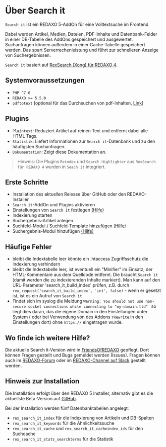 # Über Search it

`Search it` ist ein REDAXO 5-AddOn für eine Volltextsuche im Frontend.

Dabei werden Artikel, Medien, Dateien, PDF-Inhalte und Datenbank-Felder in einer DB-Tabelle des AddOns gespeichert und ausgewertet. Suchanfragen können außerdem in einer Cache-Tabelle gespeichert werden. Das spart Serverrechenleistung und führt zur schnelleren Anzeige von Suchergebnissen.

`Search it` basiert auf [RexSearch (Xong) für REDAXO 4](https://github.com/xong/rexsearch/).

## Systemvoraussetzungen

* `PHP ^7.0`
* `REDAXO >= 5.5.0`
* `pdftotext` [optional für das Durchsuchen von pdf-Inhalten, [Link](https://www.xpdfreader.com/pdftotext-man.html)]


## Plugins

* `Plaintext`: Reduziert Artikel auf reinen Text und entfernt dabei alle HTML-Tags. 
* `Statistik`: Liefert Informationen zur `Search it`-Datenbank und zu den häufigsten Suchanfragen.
* `Dokumentation`: Zeigt diese Dokumentation an.

> Hinweis: Die Plugins `Reindex` und `Search Highlighter` aus `RexSearch für REDAXO 4` wurden in `Seach it` integriert.

## Erste Schritte

* Installation des aktuellen Release über GitHub oder den REDAXO-Installer
* `Search it`-AddOn und Plugins aktivieren
* Einstellungen von `Search it` festlegen [(Hilfe)](search_it-settings.md)
* Indexierung starten
* Suchergebnis-Artikel anlegen 
* Suchfeld-Modul / Suchfeld-Template hinzufügen [(Hilfe)](module-form.md)
* Suchergebnis-Modul hinzufügen [(Hilfe)](module-simple.md)

## Häufige Fehler

* bleibt die Indextabelle leer könnte ein .htaccess Zugriffsschutz die Indexierung verhindern
* bleibt die Indextabelle leer, ist eventuell ein "Minifier" im Einsatz, der HTML-Kommentare aus dem Quellcode entfernt.
Die braucht `Search it` (damit werden die zu indexierenden Inhalte markiert). Man kann auf den URL-Parameter 'search_it_build_index' prüfen, z.B. durch `rex_request('search_it_build_index', 'int', false)` - wenn er gesetzt ist, ist es ein Aufruf von `Search it`
* Findet sich im syslog die Meldung `Warning: You should not use non-secure socket connections while connecting to "my-domain.tld" ` so liegt dies daran, das die eigene Domain in den Einstellungen unter System ( oder bei Verwendung von des Addons `YRewrite` in den Einstellungen dort) ohne `https://` eingetragen wurde.

## Wo finde ich weitere Hilfe?

Die aktuelle Search it-Version wird in [FriendsOfREDAXO](https://github.com/friendsofredaxo/search_it) gepflegt. Dort können Fragen gestellt und Bugs gemeldet werden (Issues). Fragen können auch im [REDAXO-Forum](www.redaxo.org/de/forum/) oder im [REDAXO-Channel auf Slack](https://friendsofredaxo.slack.com/messages/redaxo/) gestellt werden.

## Hinweis zur Installation

Die Installation erfolgt über den REDAXO 5 Installer, alternativ gibt es die aktuellste Beta-Version auf [GitHub](https://github.com/friendsofredaxo/search_it). 

Bei der Installation werden fünf Datenbanktabellen angelegt: 
* `rex_search_it_index` für die Indexierung von Artikeln und DB-Spalten
* `rex_search_it_keywords` für die Ähnlichkeitssuche
* `rex_search_it_cache` und `rex_search_it_cacheindex_ids` für den Suchcache
* `rex_search_it_stats_searchterms` für die Statistik
